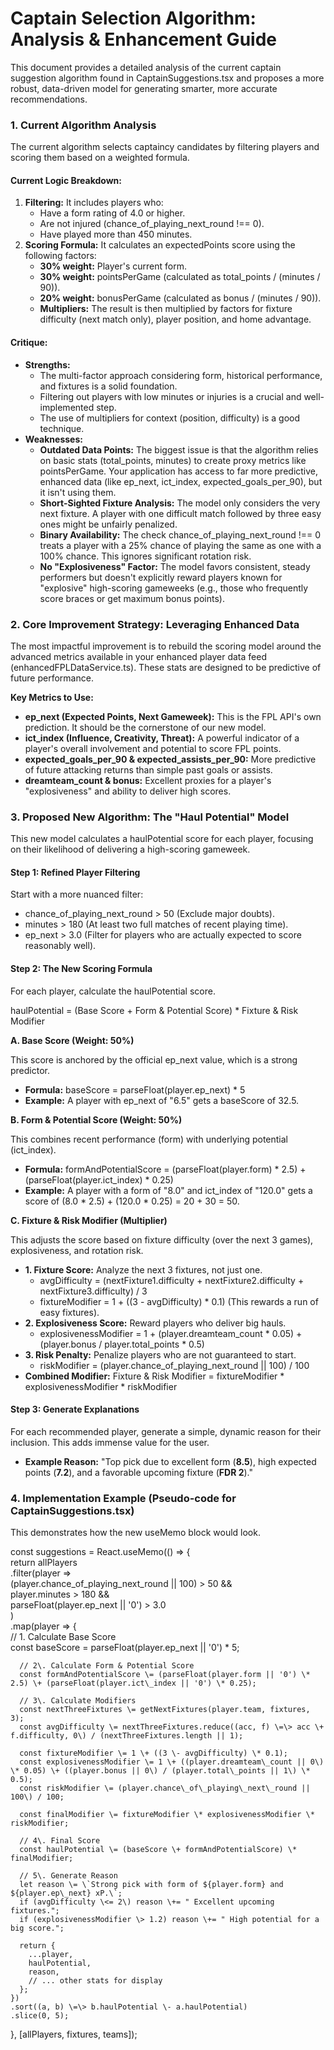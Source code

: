 # **Captain Selection Algorithm: Analysis & Enhancement Guide**

This document provides a detailed analysis of the current captain suggestion algorithm found in CaptainSuggestions.tsx and proposes a more robust, data-driven model for generating smarter, more accurate recommendations.

### **1\. Current Algorithm Analysis**

The current algorithm selects captaincy candidates by filtering players and scoring them based on a weighted formula.

#### **Current Logic Breakdown:**

1. **Filtering:** It includes players who:  
   * Have a form rating of 4.0 or higher.  
   * Are not injured (chance\_of\_playing\_next\_round \!== 0).  
   * Have played more than 450 minutes.  
2. **Scoring Formula:** It calculates an expectedPoints score using the following factors:  
   * **30% weight:** Player's current form.  
   * **30% weight:** pointsPerGame (calculated as total\_points / (minutes / 90)).  
   * **20% weight:** bonusPerGame (calculated as bonus / (minutes / 90)).  
   * **Multipliers:** The result is then multiplied by factors for fixture difficulty (next match only), player position, and home advantage.

#### **Critique:**

* **Strengths:**  
  * The multi-factor approach considering form, historical performance, and fixtures is a solid foundation.  
  * Filtering out players with low minutes or injuries is a crucial and well-implemented step.  
  * The use of multipliers for context (position, difficulty) is a good technique.  
* **Weaknesses:**  
  * **Outdated Data Points:** The biggest issue is that the algorithm relies on basic stats (total\_points, minutes) to create proxy metrics like pointsPerGame. Your application has access to far more predictive, enhanced data (like ep\_next, ict\_index, expected\_goals\_per\_90), but it isn't using them.  
  * **Short-Sighted Fixture Analysis:** The model only considers the very next fixture. A player with one difficult match followed by three easy ones might be unfairly penalized.  
  * **Binary Availability:** The check chance\_of\_playing\_next\_round \!== 0 treats a player with a 25% chance of playing the same as one with a 100% chance. This ignores significant rotation risk.  
  * **No "Explosiveness" Factor:** The model favors consistent, steady performers but doesn't explicitly reward players known for "explosive" high-scoring gameweeks (e.g., those who frequently score braces or get maximum bonus points).

### **2\. Core Improvement Strategy: Leveraging Enhanced Data**

The most impactful improvement is to rebuild the scoring model around the advanced metrics available in your enhanced player data feed (enhancedFPLDataService.ts). These stats are designed to be predictive of future performance.

**Key Metrics to Use:**

* **ep\_next (Expected Points, Next Gameweek):** This is the FPL API's own prediction. It should be the cornerstone of our new model.  
* **ict\_index (Influence, Creativity, Threat):** A powerful indicator of a player's overall involvement and potential to score FPL points.  
* **expected\_goals\_per\_90 & expected\_assists\_per\_90:** More predictive of future attacking returns than simple past goals or assists.  
* **dreamteam\_count & bonus:** Excellent proxies for a player's "explosiveness" and ability to deliver high scores.

### **3\. Proposed New Algorithm: The "Haul Potential" Model**

This new model calculates a haulPotential score for each player, focusing on their likelihood of delivering a high-scoring gameweek.

#### **Step 1: Refined Player Filtering**

Start with a more nuanced filter:

* chance\_of\_playing\_next\_round \> 50 (Exclude major doubts).  
* minutes \> 180 (At least two full matches of recent playing time).  
* ep\_next \> 3.0 (Filter for players who are actually expected to score reasonably well).

#### **Step 2: The New Scoring Formula**

For each player, calculate the haulPotential score.

haulPotential \= (Base Score \+ Form & Potential Score) \* Fixture & Risk Modifier

**A. Base Score (Weight: 50%)**

This score is anchored by the official ep\_next value, which is a strong predictor.

* **Formula:** baseScore \= parseFloat(player.ep\_next) \* 5  
* **Example:** A player with ep\_next of "6.5" gets a baseScore of 32.5.

**B. Form & Potential Score (Weight: 50%)**

This combines recent performance (form) with underlying potential (ict\_index).

* **Formula:** formAndPotentialScore \= (parseFloat(player.form) \* 2.5) \+ (parseFloat(player.ict\_index) \* 0.25)  
* **Example:** A player with a form of "8.0" and ict\_index of "120.0" gets a score of (8.0 \* 2.5) \+ (120.0 \* 0.25) \= 20 \+ 30 \= 50\.

**C. Fixture & Risk Modifier (Multiplier)**

This adjusts the score based on fixture difficulty (over the next 3 games), explosiveness, and rotation risk.

* **1\. Fixture Score:** Analyze the next 3 fixtures, not just one.  
  * avgDifficulty \= (nextFixture1.difficulty \+ nextFixture2.difficulty \+ nextFixture3.difficulty) / 3  
  * fixtureModifier \= 1 \+ ((3 \- avgDifficulty) \* 0.1) (This rewards a run of easy fixtures).  
* **2\. Explosiveness Score:** Reward players who deliver big hauls.  
  * explosivenessModifier \= 1 \+ (player.dreamteam\_count \* 0.05) \+ (player.bonus / player.total\_points \* 0.5)  
* **3\. Risk Penalty:** Penalize players who are not guaranteed to start.  
  * riskModifier \= (player.chance\_of\_playing\_next\_round || 100\) / 100  
* **Combined Modifier:** Fixture & Risk Modifier \= fixtureModifier \* explosivenessModifier \* riskModifier

#### **Step 3: Generate Explanations**

For each recommended player, generate a simple, dynamic reason for their inclusion. This adds immense value for the user.

* **Example Reason:** "Top pick due to excellent form (**8.5**), high expected points (**7.2**), and a favorable upcoming fixture (**FDR 2**)."

### **4\. Implementation Example (Pseudo-code for CaptainSuggestions.tsx)**

This demonstrates how the new useMemo block would look.

const suggestions \= React.useMemo(() \=\> {  
  return allPlayers  
    .filter(player \=\>   
      (player.chance\_of\_playing\_next\_round || 100\) \> 50 &&  
      player.minutes \> 180 &&  
      parseFloat(player.ep\_next || '0') \> 3.0  
    )  
    .map(player \=\> {  
      // 1\. Calculate Base Score  
      const baseScore \= parseFloat(player.ep\_next || '0') \* 5;

      // 2\. Calculate Form & Potential Score  
      const formAndPotentialScore \= (parseFloat(player.form || '0') \* 2.5) \+ (parseFloat(player.ict\_index || '0') \* 0.25);

      // 3\. Calculate Modifiers  
      const nextThreeFixtures \= getNextFixtures(player.team, fixtures, 3);  
      const avgDifficulty \= nextThreeFixtures.reduce((acc, f) \=\> acc \+ f.difficulty, 0\) / (nextThreeFixtures.length || 1);  
        
      const fixtureModifier \= 1 \+ ((3 \- avgDifficulty) \* 0.1);  
      const explosivenessModifier \= 1 \+ ((player.dreamteam\_count || 0\) \* 0.05) \+ ((player.bonus || 0\) / (player.total\_points || 1\) \* 0.5);  
      const riskModifier \= (player.chance\_of\_playing\_next\_round || 100\) / 100;

      const finalModifier \= fixtureModifier \* explosivenessModifier \* riskModifier;

      // 4\. Final Score  
      const haulPotential \= (baseScore \+ formAndPotentialScore) \* finalModifier;

      // 5\. Generate Reason  
      let reason \= \`Strong pick with form of ${player.form} and ${player.ep\_next} xP.\`;  
      if (avgDifficulty \<= 2\) reason \+= " Excellent upcoming fixtures.";  
      if (explosivenessModifier \> 1.2) reason \+= " High potential for a big score.";

      return {  
        ...player,  
        haulPotential,  
        reason,  
        // ... other stats for display  
      };  
    })  
    .sort((a, b) \=\> b.haulPotential \- a.haulPotential)  
    .slice(0, 5);  
}, \[allPlayers, fixtures, teams\]);  
